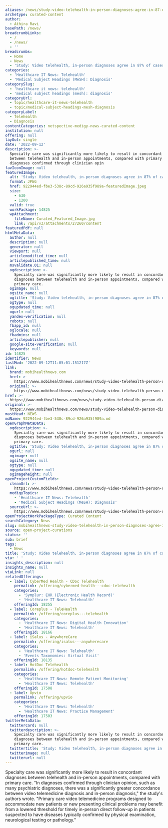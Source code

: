 ```yaml
---
aliases: /news/study-video-telehealth-in-person-diagnoses-agree-in-87-of-cases
archetype: curated-content
author:
  - Athira Ravi
basePath: /news/
breadcrumbLinks:
  - /
  - /news/
  - ''
breadcrumbs:
  - Home
  - News
  - 'Study: Video telehealth, in-person diagnoses agree in 87% of cases'
categories:
  - 'Healthcare IT News: Telehealth'
  - 'Medical Subject Headings (MeSH): Diagnosis'
categorySlug:
  - 'healthcare it news: telehealth'
  - 'medical subject headings (mesh): diagnosis'
categoryUrl:
  - topic/healthcare-it-news-telehealth
  - topic/medical-subject-headings-mesh-diagnosis
categoryLabel:
  - Telehealth
  - Diagnosis
contentCategories: netspective-medigy-news-curated-content
institution: null
offering: null
layOut: single
date: '2022-09-12'
description: >-
  Specialty care was significantly more likely to result in concordant diagnoses
  between telehealth and in-person appointments, compared with primary care. "In
  diagnoses confirmed through clinician opin
favIconImage: null
featuredImage:
  alt: 'Study: Video telehealth, in-person diagnoses agree in 87% of cases'
  format: JPEG
  href: 922944ed-fbe3-538c-89cd-926a935f989a-featuredImage.jpeg
  size:
    - 630
    - 1200
  valid: true
  workPackage: 14825
  wpAttachment:
    fileName: Curated_Featured_Image.jpg
    link: /api/v3/attachments/27260/content
featuredPdf: null
htmlMetaData:
  author: null
  description: null
  generator: null
  viewport: null
  articlemodified_time: null
  articlepublished_time: null
  msvalidate.01: null
  ogdescription: >-
    Specialty care was significantly more likely to result in concordant
    diagnoses between telehealth and in-person appointments, compared with
    primary care.
  ogimage: null
  ogsite_name: null
  ogtitle: 'Study: Video telehealth, in-person diagnoses agree in 87% of cases'
  ogtype: null
  ogupdated_time: null
  ogurl: null
  yandex-verification: null
  robots: null
  fbapp_id: null
  oglocale: null
  fbadmins: null
  articlepublisher: null
  google-site-verification: null
  keywords: null
id: 14825
identifier: News
lastMod: '2022-09-12T11:05:01.151217Z'
link:
  brand: mobihealthnews.com
  href: >-
    https://www.mobihealthnews.com/news/study-video-telehealth-person-diagnoses-agree-87-cases
  original: >-
    https://www.mobihealthnews.com/news/study-video-telehealth-person-diagnoses-agree-87-cases
href: >-
  https://www.mobihealthnews.com/news/study-video-telehealth-person-diagnoses-agree-87-cases
original: >-
  https://www.mobihealthnews.com/news/study-video-telehealth-person-diagnoses-agree-87-cases
mastHead: NEWS
mdName: 922944ed-fbe3-538c-89cd-926a935f989a.md
openGraphMetaData:
  ogdescription: >-
    Specialty care was significantly more likely to result in concordant
    diagnoses between telehealth and in-person appointments, compared with
    primary care.
  ogtitle: 'Study: Video telehealth, in-person diagnoses agree in 87% of cases'
  ogurl: null
  ogimage: null
  ogsite_name: null
  ogtype: null
  ogupdated_time: null
  ogimageheight: null
openProjectCustomFields:
  cleanUrl: >-
    https://www.mobihealthnews.com/news/study-video-telehealth-person-diagnoses-agree-87-cases
  medigyTopics:
    - 'Healthcare IT News: Telehealth'
    - 'Medical Subject Headings (MeSH): Diagnosis'
  sourceUrl: >-
    https://www.mobihealthnews.com/news/study-video-telehealth-person-diagnoses-agree-87-cases
openProjectWorkPackageType: Curated Content
searchCategory: News
slug: mobihealthnews-study-video-telehealth-in-person-diagnoses-agree-in-87-of-cases
source: open-project-curations
status: ''
sub: brief
tags:
  - News
title: 'Study: Video telehealth, in-person diagnoses agree in 87% of cases'
via: ' '
insights_description: null
insights_name: null
viaLink: null
relatedOfferings:
  - label: CyberMed Health - CDoc Telehealth
    permalink: /offering/cybermed-health---cdoc-telehealth
    categories:
      - 'Symplur: EHR (Electronic Health Record)'
      - 'Healthcare IT News: Telehealth'
    offeringId: 18255
  - label: Coreplus - TeleHealth
    permalink: /offering/coreplus---telehealth
    categories:
      - 'Healthcare IT News: Digital Health Innovation'
      - 'Healthcare IT News: Telehealth'
    offeringId: 18166
  - label: iSalus - AnywhereCare
    permalink: /offering/isalus---anywherecare
    categories:
      - 'Healthcare IT News: Telehealth'
      - 'Events Taxonomies: Virtual Visit'
    offeringId: 18135
  - label: HotDoc Telehealth
    permalink: /offering/hotdoc-telehealth
    categories:
      - 'Healthcare IT News: Remote Patient Monitoring'
      - 'Healthcare IT News: Telehealth'
    offeringId: 17508
  - label: Upvio
    permalink: /offering/upvio
    categories:
      - 'Healthcare IT News: Telehealth'
      - 'Healthcare IT News: Practice Management'
    offeringId: 17503
twitterMetaData:
  twittercard: null
  twitterdescription: >-
    Specialty care was significantly more likely to result in concordant
    diagnoses between telehealth and in-person appointments, compared with
    primary care.
  twittertitle: 'Study: Video telehealth, in-person diagnoses agree in 87% of cases'
  twitterimage: null
  twitterurl: null
---
```

<p>Specialty care was significantly more likely to result in concordant diagnoses between telehealth and in-person appointments, compared with primary care. "In diagnoses confirmed through clinician opinion, such as many psychiatric diagnoses, there was a significantly greater concordance between video telemedicine diagnosis and in-person diagnosis," the study's authors wrote. "Primary care video telemedicine programs designed to accommodate new patients or new presenting clinical problems may benefit from a lowered threshold for timely in-person direct follow-up in patients suspected to have diseases typically confirmed by physical examination, neurological testing or pathology."</p>